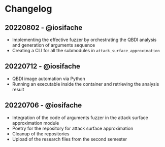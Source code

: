 # Changelog

## 20220802 - @iosifache

- Implementing the effective fuzzer by orchestrating the QBDI analysis and generation of arguments sequence
- Creating a CLI for all the submodules in `attack_surface_approximation`

## 20220712 - @iosifache

- QBDI image automation via Python
- Running an executable inside the container and retrieving the analysis result

## 20220706 - @iosifache

- Integration of the code of arguments fuzzer in the attack surface approximation module
- Poetry for the repository for attack surface approximation
- Cleanup of the repositories
- Upload of the research files from the second semester